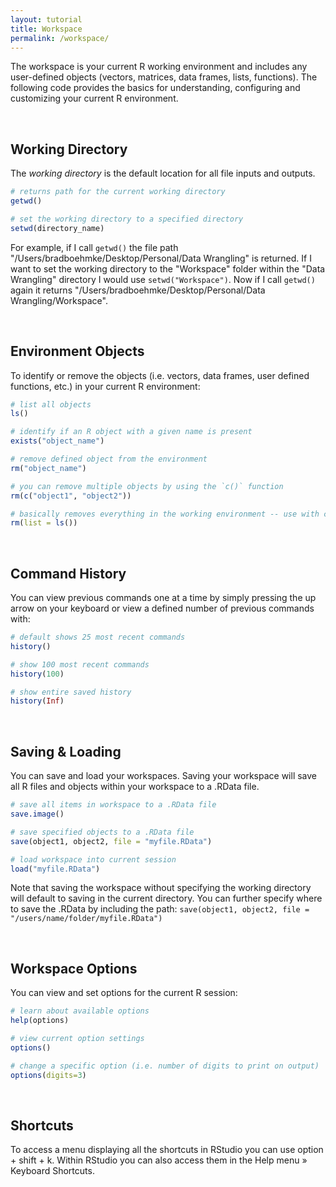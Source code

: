 ```yaml
---
layout: tutorial
title: Workspace
permalink: /workspace/
---
```



The workspace is your current R working environment and includes any user-defined objects (vectors, matrices, data frames, lists, functions).  The following code provides the basics for understanding, configuring and customizing your current R environment.

<br>

## Working Directory
The *working directory* is the default location for all file inputs and outputs.  


```r
# returns path for the current working directory
getwd()                  

# set the working directory to a specified directory
setwd(directory_name)    
```

For example, if I call `getwd()` the file path "/Users/bradboehmke/Desktop/Personal/Data Wrangling" is returned.  If I want to set the working directory to the "Workspace" folder within the "Data Wrangling" directory I would use `setwd("Workspace")`.  Now if I call `getwd()` again it returns "/Users/bradboehmke/Desktop/Personal/Data Wrangling/Workspace".

<br>

## Environment Objects
To identify or remove the objects (i.e. vectors, data frames, user defined functions, etc.) in your current R environment:


```r
# list all objects
ls()              

# identify if an R object with a given name is present
exists("object_name")        

# remove defined object from the environment
rm("object_name")            

# you can remove multiple objects by using the `c()` function
rm(c("object1", "object2"))  

# basically removes everything in the working environment -- use with caution!
rm(list = ls())              
```

<br>

## Command History
You can view previous commands one at a time by simply pressing the up arrow on your keyboard or view a defined number of previous commands with:


```r
# default shows 25 most recent commands
history()        

# show 100 most recent commands
history(100)     

# show entire saved history
history(Inf)     
```

<br>

## Saving & Loading 
You can save and load your workspaces.  Saving your workspace will save all R files and objects within your workspace to a .RData file.


```r
# save all items in workspace to a .RData file
save.image()                                  

# save specified objects to a .RData file
save(object1, object2, file = "myfile.RData")    

# load workspace into current session
load("myfile.RData")                             
```

Note that saving the workspace without specifying the working directory will default to saving in the current directory.  You can further specify where to save the .RData by including the path: `save(object1, object2, file = "/users/name/folder/myfile.RData")`

<br>

## Workspace Options
You can view and set options for the current R session:


```r
# learn about available options
help(options)

# view current option settings
options()            

# change a specific option (i.e. number of digits to print on output)
options(digits=3)    
```

<br>

## Shortcuts
To access a menu displaying all the shortcuts in RStudio you can use option + shift + k.  Within RStudio you can also access them in the Help menu &#187; Keyboard Shortcuts.


<br>


[^character_length]: Go to *RStudio* on the menu bar then *Preferences* > *Code* > *Display* and you can select the "show margin" option and set the margin to 80.
